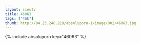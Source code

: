 ```yaml
--- 
layout: sieutv
title: 46063
tags: ["46k"]
thumb: http://94.23.248.219/absoluporn-1/image/002/46063.jpg
---
```

{% include absoluporn key="46063" %} 
